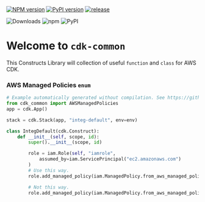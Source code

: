 [![NPM version](https://badge.fury.io/js/cdk-common.svg)](https://badge.fury.io/js/cdk-common)
[![PyPI version](https://badge.fury.io/py/cdk-common.svg)](https://badge.fury.io/py/cdk-common)
[![release](https://github.com/neilkuan/cdk-common/actions/workflows/release.yml/badge.svg)](https://github.com/neilkuan/cdk-common/actions/workflows/release.yml)

![Downloads](https://img.shields.io/badge/-DOWNLOADS:-brightgreen?color=gray)
![npm](https://img.shields.io/npm/dt/cdk-common?label=npm&color=orange)
![PyPI](https://img.shields.io/pypi/dm/cdk-common?label=pypi&color=blue)

# Welcome to `cdk-common`

This Constructs Library will collection of useful `function` and `class` for AWS CDK.

### AWS Managed Policies `enum`

```python
# Example automatically generated without compilation. See https://github.com/aws/jsii/issues/826
from cdk_common import AWSManagedPolicies
app = cdk.App()

stack = cdk.Stack(app, "integ-default", env=env)

class IntegDefault(cdk.Construct):
    def __init__(self, scope, id):
        super().__init__(scope, id)

        role = iam.Role(self, "iamrole",
            assumed_by=iam.ServicePrincipal("ec2.amazonaws.com")
        )
        # Use this way.
        role.add_managed_policy(iam.ManagedPolicy.from_aws_managed_policy_name(AWSManagedPolicies.AMAZON_SSM_MANAGED_INSTANCE_CORE))

        # Not this way.
        role.add_managed_policy(iam.ManagedPolicy.from_aws_managed_policy_name("AmazonSSMManagedInstanceCore"))
```
